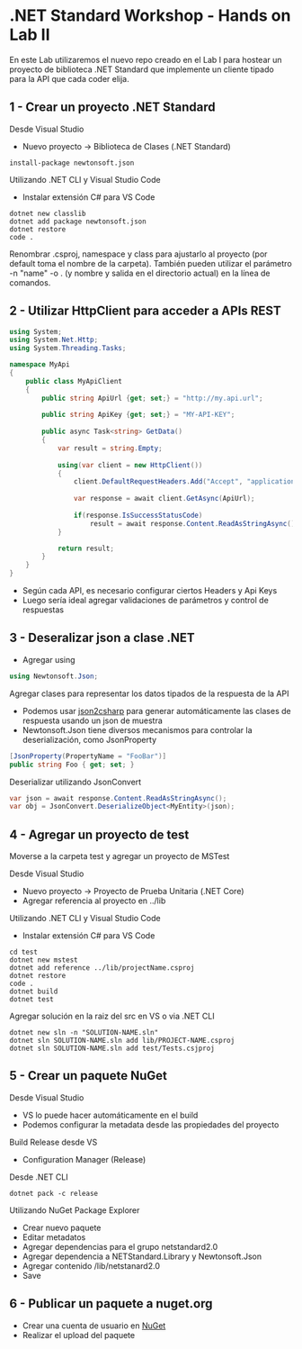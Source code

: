 # .NET Standard Workshop - Hands on Lab II
En este Lab utilizaremos el nuevo repo creado en el Lab I para hostear un proyecto de biblioteca .NET Standard 
que implemente un cliente tipado para la API que cada coder elija.

## 1 - Crear un proyecto .NET Standard
Desde Visual Studio
- Nuevo proyecto -> Biblioteca de Clases (.NET Standard)
``` 
install-package newtonsoft.json
``` 

Utilizando .NET CLI y Visual Studio Code
- Instalar extensión C# para VS Code

``` 
dotnet new classlib 
dotnet add package newtonsoft.json
dotnet restore
code .
```

Renombrar .csproj, namespace y class para ajustarlo al proyecto (por default toma el nombre de la carpeta). También pueden utilizar el parámetro -n "name"  -o . (y nombre y salida en el directorio actual) en la línea de comandos.
 
## 2 - Utilizar HttpClient para acceder a APIs REST
```csharp
using System;
using System.Net.Http;
using System.Threading.Tasks;

namespace MyApi
{
    public class MyApiClient
    {
        public string ApiUrl {get; set;} = "http://my.api.url";
        
        public string ApiKey {get; set;} = "MY-API-KEY";
        
        public async Task<string> GetData()
        {
            var result = string.Empty;
            
            using(var client = new HttpClient())
            {
                client.DefaultRequestHeaders.Add("Accept", "application/json");
                
                var response = await client.GetAsync(ApiUrl);
                
                if(response.IsSuccessStatusCode)
                    result = await response.Content.ReadAsStringAsync();
            }

            return result;
        }
    }
}
```

- Según cada API, es necesario configurar ciertos Headers y Api Keys
- Luego sería ideal agregar validaciones de parámetros y control de respuestas

## 3 - Deseralizar json a clase .NET
- Agregar using
```csharp
using Newtonsoft.Json;
```
Agregar clases para representar los datos tipados de la respuesta de la API
- Podemos usar [json2csharp](http://json2csharp.com/) para generar automáticamente las clases de respuesta usando un json de muestra
- Newtonsoft.Json tiene diversos mecanismos para controlar la deserialización, como JsonProperty
```csharp
[JsonProperty(PropertyName = "FooBar")]
public string Foo { get; set; }
```
Deserializar utilizando JsonConvert
```csharp
var json = await response.Content.ReadAsStringAsync();
var obj = JsonConvert.DeserializeObject<MyEntity>(json);
```
## 4 - Agregar un proyecto de test
Moverse a la carpeta test y agregar un proyecto de MSTest

Desde Visual Studio
- Nuevo proyecto -> Proyecto de Prueba Unitaria (.NET Core)
- Agregar referencia al proyecto en ../lib

Utilizando .NET CLI y Visual Studio Code
- Instalar extensión C# para VS Code

``` 
cd test
dotnet new mstest 
dotnet add reference ../lib/projectName.csproj
dotnet restore
code .
dotnet build
dotnet test
```

Agregar solución en la raiz del src en VS o via .NET CLI
``` 
dotnet new sln -n "SOLUTION-NAME.sln"
dotnet sln SOLUTION-NAME.sln add lib/PROJECT-NAME.csproj
dotnet sln SOLUTION-NAME.sln add test/Tests.csjproj
``` 

## 5 - Crear un paquete NuGet
Desde Visual Studio
- VS lo puede hacer automáticamente en el build
- Podemos configurar la metadata desde las propiedades del proyecto

Build Release desde VS
- Configuration Manager (Release)

Desde .NET CLI
```
dotnet pack -c release
```

Utilizando NuGet Package Explorer
- Crear nuevo paquete
- Editar metadatos
- Agregar dependencias para el grupo netstandard2.0
- Agregar dependencia a NETStandard.Library y Newtonsoft.Json
- Agregar contenido /lib/netstanard2.0
- Save



## 6 - Publicar un paquete a nuget.org
- Crear una cuenta de usuario en [NuGet](https://nuget.org)
- Realizar el upload del paquete